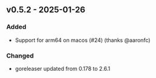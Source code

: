## v0.5.2 - 2025-01-26
### Added
* Support for arm64 on macos (#24) (thanks @aaronfc)
### Changed
* goreleaser updated from 0.178 to 2.6.1